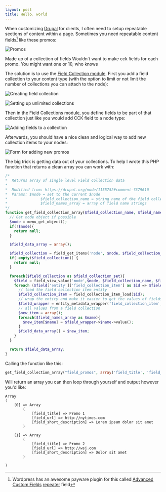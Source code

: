 ```yaml
---
layout: post
title: Hello, world 
---
```

When customizing [Drupal](http://drupal.org) for clients, I often need to setup repeatable sections of content within a page. 
Sometimes you need repeatable content fields[^acf] like these promos:

![Promos](images/2013/10/d7-field-collection-promos.png)

Made up of a collection of fields
Wouldn't want to make cck fields for each promo. You might want one or 10, who knows

The solution is to use the [Field Collection module](https://drupal.org/project/field_collection). First you add a field collection to your content type (with the option to limit or not limit the number of collections you can attach to the node):

![Creating field collection](images/2013/10/d7-field-collection-creation.png)

![Setting up unlimited collections](images/2013/10/d7-field-collection-unlimited.png)

Then in the Field Collections module, you define fields to be part of that collection just like you would add CCK field to a node type:

![Adding fields to a collection](images/2013/10/d7-field-collection-field.png)

Afterwards, you should have a nice clean and logical way to add new collection items to your nodes:

![Form for adding new promos](images/2013/10/d7-field-collection-entry.png)

The big trick is getting data out of your collections. To help I wrote this PHP function that returns a clean array you can work with:

```php
/*
*  Returns array of single level Field Collection data
*
*  Modified from: https://drupal.org/node/1155752#comment-7379610
*  Params: $node = set to the current $node
*               $field_collection_name = string name of the field collection field
*               $field_names_array = array of field name strings
*/
function get_field_collection_array($field_collection_name, $field_names_array) {
  // Get node object if possible
  $node = menu_get_object();
  if(!$node){
    return null;
  }

  $field_data_array = array();

  $field_collection = field_get_items('node', $node, $field_collection_name);
  if( empty($field_collection)) {
    return null;
  }

  foreach($field_collection as $field_collection_set){
    $field = field_view_value('node',$node, $field_collection_name, $field_collection_set);
    foreach ($field['entity']['field_collection_item'] as $id => $field_collection){
      // load the field collection item entity
      $field_collection_item = field_collection_item_load($id);
      // wrap the entity and make it easier to get the values of fields
      $field_wrapper = entity_metadata_wrapper('field_collection_item', $field_collection_item);
      // all values from a field collection
      $new_item = array();
      foreach($field_names_array as $name){
        $new_item[$name] = $field_wrapper->$name->value();
      }
      $field_data_array[] = $new_item;
    }
  }

  return $field_data_array;
}
```

Calling the function like this:

```php
get_field_collection_array("field_promos", array('field_title', 'field_url', 'field_short_description') );
```

Will return an array you can then loop through yourself and output however you'd like:

```
Array
(
    [0] => Array
        (
            [field_title] => Promo 1
            [field_url] => http://nytimes.com
            [field_short_description] => Lorem ipsum dolor sit amet
        )

    [1] => Array
        (
            [field_title] => Promo 2
            [field_url] => http://wsj.com
            [field_short_description] => Dolor sit amet
        )

)
```


[^acf]: Wordpress has an awesome payware plugin for this called [Advanced Custom Fields](http://www.advancedcustomfields.com/) [repeater](http://www.advancedcustomfields.com/add-ons/repeater-field/) field